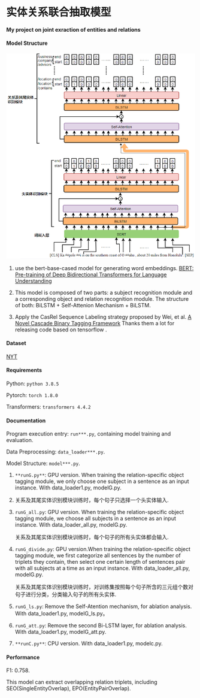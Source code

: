 # 实体关系联合抽取模型

#### My project on joint exraction of entities and relations



#### Model Structure

![image](https://github.com/SL-Stone/ERE-20210518/blob/c478b4623c9cbd327031a73fd1827e1a458dd2a3/model_image/%E6%A8%A1%E5%9E%8B%E7%BB%93%E6%9E%840.png)

1. use the bert-base-cased model for generating word embeddings. [BERT: Pre-training of Deep Bidirectional Transformers for
   Language Understanding ](https://www.aclweb.org/anthology/N19-1423/)

2. This model is composed of two parts: a subject recognition module and a corresponding object and relation recognition module. The structure of both: BiLSTM + Self-Attenion Mechanism + BiLSTM.
3. Apply the CasRel Sequence Labeling strategy proposed by Wei, et al. [A Novel Cascade Binary Tagging Framework](https://arxiv.org/abs/1909.03227) Thanks them a lot for releasing code based on tensorflow .



#### Dataset

[NYT](https://github.com/weizhepei/CasRel/tree/master/data/NYT)



#### Requirements

Python: `python 3.8.5` 

Pytorch: `torch 1.8.0` 

Transformers: `transformers 4.4.2`



#### Documentation

Program execution entry: `run***.py`, containing model training and evaluation.

Data Preprocessing: `data_loader***.py`.

Model Structure: `model***.py`.

1. `**runG.py**`: GPU version. When training the relation-specific object tagging module, we only choose one subject in a sentence as an input instance. With data_loader1.py, modelG.py.

2. 关系及其尾实体识别模块训练时，每个句子只选择一个头实体输入.

3. `runG_all.py`: GPU version. When training the relation-specific object tagging module, we choose all subjects in a sentence as an input instance. With data_loader_all.py, modelG.py.

   关系及其尾实体识别模块训练时，每个句子的所有头实体都会输入.

4. `runG_divide.py`: GPU version.When training the relation-specific object tagging module, we first categorize all sentences by the number of triplets they contain, then select one certain length of sentences pair with all subjects at a time as an input instance. With data_loader_all.py, modelG.py.

   关系及其尾实体识别模块训练时，对训练集按照每个句子所含的三元组个数对句子进行分类，分类输入句子的所有头实体.

5. `runG_ls.py`: Remove the Self-Atention mechanism, for ablation analysis. With data_loader1.py, modelG_ls.py。

6. `runG_att.py`: Remove the second Bi-LSTM layer, for ablation analysis. With data_loader1.py, modelG_att.py.

7. `**runC.py**`: CPU version. With data_loader1.py, modelc.py.



#### Performance

F1: 0.758.

This model can extract overlapping relation triplets, including SEO(SingleEntityOverlap), EPO(EntityPairOverlap).
